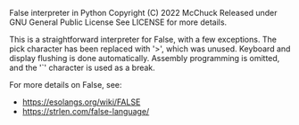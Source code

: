 False interpreter in Python
  Copyright (C) 2022 McChuck
  Released under GNU General Public License
  See LICENSE for more details.

  This is a straightforward interpreter for False, with a few exceptions.
  The pick character has been replaced with '>', which was unused.
  Keyboard and display flushing is done automatically.
  Assembly programming is omitted, and the '`' character is used as a break.
    
  For more details on False, see:
  * https://esolangs.org/wiki/FALSE
  * https://strlen.com/false-language/
